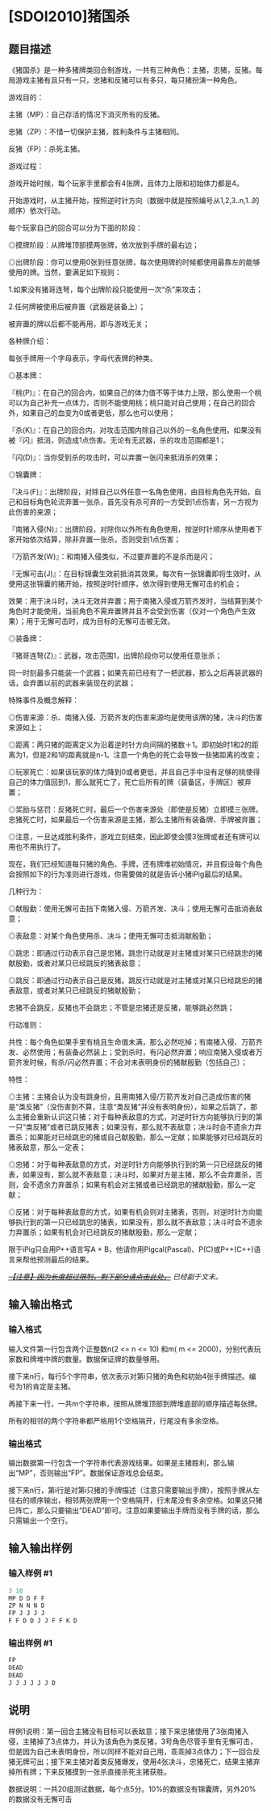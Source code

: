 # [SDOI2010]猪国杀

## 题目描述

《猪国杀》是一种多猪牌类回合制游戏，一共有三种角色：主猪，忠猪，反猪。每局游戏主猪有且只有一只，忠猪和反猪可以有多只，每只猪扮演一种角色。

游戏目的：

主猪（MP）：自己存活的情况下消灭所有的反猪。

忠猪（ZP）：不惜一切保护主猪，胜利条件与主猪相同。

反猪（FP）：杀死主猪。

游戏过程：

游戏开始时候，每个玩家手里都会有4张牌，且体力上限和初始体力都是4。

开始游戏时，从主猪开始，按照逆时针方向（数据中就是按照编号从1,2,3..n,1..的顺序）依次行动。

每个玩家自己的回合可以分为下面的阶段：

◎摸牌阶段：从牌堆顶部摸两张牌，依次放到手牌的最右边；

◎出牌阶段：你可以使用0张到任意张牌，每次使用牌的时候都使用最靠左的能够使用的牌。当然，要满足如下规则：

1.如果没有猪哥连弩，每个出牌阶段只能使用一次“杀”来攻击；

2.任何牌被使用后被弃置（武器是装备上）；

被弃置的牌以后都不能再用，即与游戏无关；

各种牌介绍：

每张手牌用一个字母表示，字母代表牌的种类。

◎基本牌：

『桃(P)』：在自己的回合内，如果自己的体力值不等于体力上限，那么使用一个桃可以为自己补充一点体力，否则不能使用桃；桃只能对自己使用；在自己的回合外，如果自己的血变为0或者更低，那么也可以使用；

『杀(K)』：在自己的回合内，对攻击范围内除自己以外的一名角色使用。如果没有被『闪』抵消，则造成1点伤害。无论有无武器，杀的攻击范围都是1；

『闪(D)』：当你受到杀的攻击时，可以弃置一张闪来抵消杀的效果；

◎锦囊牌：

『决斗(F)』：出牌阶段，对除自己以外任意一名角色使用，由目标角色先开始，自己和目标角色轮流弃置一张杀，首先没有杀可弃的一方受到1点伤害，另一方视为此伤害的来源；

『南猪入侵(N)』：出牌阶段，对除你以外所有角色使用，按逆时针顺序从使用者下家开始依次结算，除非弃置一张杀，否则受到1点伤害；

『万箭齐发(W)』：和南猪入侵类似，不过要弃置的不是杀而是闪；

『无懈可击(J)』：在目标锦囊生效前抵消其效果。每次有一张锦囊即将生效时，从使用这张锦囊的猪开始，按照逆时针顺序，依次得到使用无懈可击的机会；

效果：用于决斗时，决斗无效并弃置；用于南猪入侵或万箭齐发时，当结算到某个角色时才能使用，当前角色不需弃置牌并且不会受到伤害（仅对一个角色产生效果）；用于无懈可击时，成为目标的无懈可击被无效。

◎装备牌：

『猪哥连弩(Z)』：武器，攻击范围1，出牌阶段你可以使用任意张杀；

同一时刻最多只能装一个武器；如果先前已经有了一把武器，那么之后再装武器的话，会弃置以前的武器来装现在的武器；

特殊事件及概念解释：

◎伤害来源：杀、南猪入侵、万箭齐发的伤害来源均是使用该牌的猪，决斗的伤害来源如上；

◎距离：两只猪的距离定义为沿着逆时针方向间隔的猪数＋1。即初始时1和2的距离为1，但是2和1的距离就是n-1。注意一个角色的死亡会导致一些猪距离的改变；

◎玩家死亡：如果该玩家的体力降到0或者更低，并且自己手中没有足够的桃使得自己的体力值回到1，那么就死亡了，死亡后所有的牌（装备区，手牌区）被弃置；

◎奖励与惩罚：反猪死亡时，最后一个伤害来源处（即使是反猪）立即摸三张牌。忠猪死亡时，如果最后一个伤害来源是主猪，那么主猪所有装备牌、手牌被弃置；

◎注意，一旦达成胜利条件，游戏立刻结束，因此即使会摸3张牌或者还有牌可以用也不用执行了。

现在，我们已经知道每只猪的角色、手牌，还有牌堆初始情况，并且假设每个角色会按照如下的行为准则进行游戏，你需要做的就是告诉小猪iPig最后的结果。

几种行为：

◎献殷勤：使用无懈可击挡下南猪入侵、万箭齐发、决斗；使用无懈可击抵消表敌意；

◎表敌意：对某个角色使用杀、决斗；使用无懈可击抵消献殷勤；

◎跳忠：即通过行动表示自己是忠猪。跳忠行动就是对主猪或对某只已经跳忠的猪献殷勤，或者对某只已经跳反的猪表敌意；

◎跳反：即通过行动表示自己是反猪。跳反行动就是对主猪或对某只已经跳忠的猪表敌意，或者对某只已经跳反的猪献殷勤；

忠猪不会跳反，反猪也不会跳忠；不管是忠猪还是反猪，能够跳必然跳；

行动准则：

共性：每个角色如果手里有桃且生命值未满，那么必然吃掉；有南猪入侵、万箭齐发、必然使用；有装备必然装上；受到杀时，有闪必然弃置；响应南猪入侵或者万箭齐发时候，有杀/闪必然弃置；不会对未表明身份的猪献殷勤（包括自己）；

特性：

◎主猪：主猪会认为没有跳身份，且用南猪入侵/万箭齐发对自己造成伤害的猪是“类反猪”（没伤害到不算，注意“类反猪”并没有表明身份），如果之后跳了，那么主猪会重新认识这只猪；对于每种表敌意的方式，对逆时针方向能够执行到的第一只“类反猪”或者已跳反猪表；如果没有，那么就不表敌意；决斗时会不遗余力弃置杀；如果能对已经跳忠的猪或自己献殷勤，那么一定献；如果能够对已经跳反的猪表敌意，那么一定表；

◎忠猪：对于每种表敌意的方式，对逆时针方向能够执行到的第一只已经跳反的猪表，如果没有，那么就不表敌意；决斗时，如果对方是主猪，那么不会弃置杀，否则，会不遗余力弃置杀；如果有机会对主猪或者已经跳忠的猪献殷勤，那么一定献；

◎反猪：对于每种表敌意的方式，如果有机会则对主猪表，否则，对逆时针方向能够执行到的第一只已经跳忠的猪表，如果没有，那么就不表敌意；决斗时会不遗余力弃置杀；如果有机会对已经跳反的猪献殷勤，那么一定献；

限于iPig只会用P++语言写A + B，他请你用Pigcal(Pascal)、P(C)或P++(C++)语言来帮他预测最后的结果。

*~~[【注意】因为长度超过限制，剩下部分请点击此处。](https://www.luogu.org/discuss/show?postid=5802)~~ 已经副于文末。*

## 输入输出格式

### 输入格式

输入文件第一行包含两个正整数n(2 <= n <= 10) 和m( m <= 2000)，分别代表玩家数和牌堆中牌的数量。数据保证牌的数量够用。

接下来n行，每行5个字符串，依次表示对第i只猪的角色和初始4张手牌描述。编号为1的肯定是主猪。

再接下来一行，一共m个字符串，按照从牌堆顶部到牌堆底部的顺序描述每张牌。

所有的相邻的两个字符串都严格用1个空格隔开，行尾没有多余空格。

### 输出格式

输出数据第一行包含一个字符串代表游戏结果。如果是主猪胜利，那么输出“MP”，否则输出“FP”。数据保证游戏总会结束。

接下来n行，第i行是对第i只猪的手牌描述（注意只需要输出手牌），按照手牌从左往右的顺序输出，相邻两张牌用一个空格隔开，行末尾没有多余空格。如果这只猪已阵亡，那么只要输出“DEAD”即可。注意如果要输出手牌而没有手牌的话，那么只需输出一个空行。

## 输入输出样例

### 输入样例 #1

```cpp
3 10
MP D D F F
ZP N N N D
FP J J J J
F F D D J J F F K D

```
### 输出样例 #1

```cpp
FP
DEAD
DEAD
J J J J J J D

```
## 说明

样例1说明：第一回合主猪没有目标可以表敌意；接下来忠猪使用了3张南猪入侵，主猪掉了3点体力，并认为该角色为类反猪，3号角色尽管手里有无懈可击，但是因为自己未表明身份，所以同样不能对自己用，乖乖掉3点体力；下一回合反猪无牌可出；接下来主猪对着类反猪爆发，使用4张决斗，忠猪死亡，结果主猪弃掉所有牌；下来反猪摸到一张杀直接杀死主猪获胜。

数据说明：一共20组测试数据，每个点5分。10%的数据没有锦囊牌，另外20%的数据没有无懈可击

